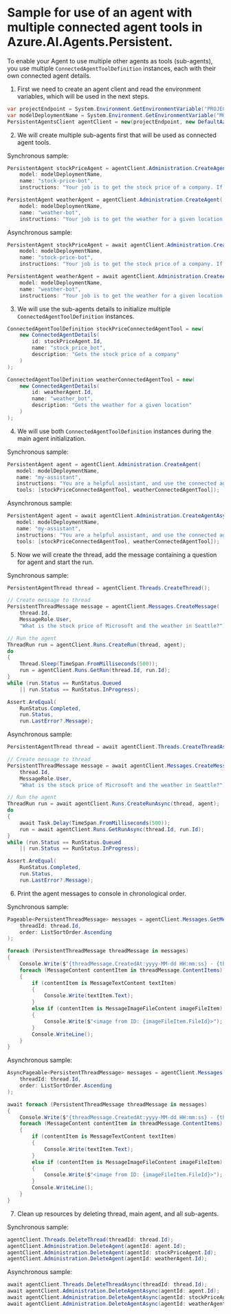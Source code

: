 # Sample for use of an agent with multiple connected agent tools in Azure.AI.Agents.Persistent.

To enable your Agent to use multiple other agents as tools (sub-agents), you use multiple `ConnectedAgentToolDefinition` instances, each with their own connected agent details.
1. First we need to create an agent client and read the environment variables, which will be used in the next steps.

```C# Snippet:AgentsMultipleConnectedAgents_CreateProject
var projectEndpoint = System.Environment.GetEnvironmentVariable("PROJECT_ENDPOINT");
var modelDeploymentName = System.Environment.GetEnvironmentVariable("MODEL_DEPLOYMENT_NAME");
PersistentAgentsClient agentClient = new(projectEndpoint, new DefaultAzureCredential());
```

2. We will create multiple sub-agents first that will be used as connected agent tools.

Synchronous sample:
```C# Snippet:AgentsMultipleConnectedAgents_CreateSubAgents
PersistentAgent stockPriceAgent = agentClient.Administration.CreateAgent(
    model: modelDeploymentName,
    name: "stock-price-bot",
    instructions: "Your job is to get the stock price of a company. If asked for the Microsoft stock price, always return $350.");

PersistentAgent weatherAgent = agentClient.Administration.CreateAgent(
    model: modelDeploymentName,
    name: "weather-bot",
    instructions: "Your job is to get the weather for a given location. If asked for the weather in Seattle, always return 60 degrees and cloudy.");
```

Asynchronous sample:
```C# Snippet:AgentsMultipleConnectedAgentsAsync_CreateSubAgents
PersistentAgent stockPriceAgent = await agentClient.Administration.CreateAgentAsync(
    model: modelDeploymentName,
    name: "stock-price-bot",
    instructions: "Your job is to get the stock price of a company. If asked for the Microsoft stock price, always return $350.");

PersistentAgent weatherAgent = await agentClient.Administration.CreateAgentAsync(
    model: modelDeploymentName,
    name: "weather-bot",
    instructions: "Your job is to get the weather for a given location. If asked for the weather in Seattle, always return 60 degrees and cloudy.");
```

3. We will use the sub-agents details to initialize multiple `ConnectedAgentToolDefinition` instances.

```C# Snippet:AgentsMultipleConnectedAgents_GetConnectedAgents
ConnectedAgentToolDefinition stockPriceConnectedAgentTool = new(
    new ConnectedAgentDetails(
        id: stockPriceAgent.Id,
        name: "stock_price_bot",
        description: "Gets the stock price of a company"
    )
);

ConnectedAgentToolDefinition weatherConnectedAgentTool = new(
    new ConnectedAgentDetails(
        id: weatherAgent.Id,
        name: "weather_bot",
        description: "Gets the weather for a given location"
    )
);
```

4. We will use both `ConnectedAgentToolDefinition` instances during the main agent initialization.

Synchronous sample:
```C# Snippet:AgentsMultipleConnectedAgents_CreateAgent
PersistentAgent agent = agentClient.Administration.CreateAgent(
   model: modelDeploymentName,
   name: "my-assistant",
   instructions: "You are a helpful assistant, and use the connected agents to get stock prices and weather.",
   tools: [stockPriceConnectedAgentTool, weatherConnectedAgentTool]);
```

Asynchronous sample:
```C# Snippet:AgentsMultipleConnectedAgentsAsync_CreateAgent
PersistentAgent agent = await agentClient.Administration.CreateAgentAsync(
   model: modelDeploymentName,
   name: "my-assistant",
   instructions: "You are a helpful assistant, and use the connected agents to get stock prices and weather.",
   tools: [stockPriceConnectedAgentTool, weatherConnectedAgentTool]);
```

5. Now we will create the thread, add the message containing a question for agent and start the run.

Synchronous sample:
```C# Snippet:AgentsMultipleConnectedAgents_CreateThreadMessage
PersistentAgentThread thread = agentClient.Threads.CreateThread();

// Create message to thread
PersistentThreadMessage message = agentClient.Messages.CreateMessage(
    thread.Id,
    MessageRole.User,
    "What is the stock price of Microsoft and the weather in Seattle?");

// Run the agent
ThreadRun run = agentClient.Runs.CreateRun(thread, agent);
do
{
    Thread.Sleep(TimeSpan.FromMilliseconds(500));
    run = agentClient.Runs.GetRun(thread.Id, run.Id);
}
while (run.Status == RunStatus.Queued
    || run.Status == RunStatus.InProgress);

Assert.AreEqual(
    RunStatus.Completed,
    run.Status,
    run.LastError?.Message);
```

Asynchronous sample:
```C# Snippet:AgentsMultipleConnectedAgentsAsync_CreateThreadMessage
PersistentAgentThread thread = await agentClient.Threads.CreateThreadAsync();

// Create message to thread
PersistentThreadMessage message = await agentClient.Messages.CreateMessageAsync(
    thread.Id,
    MessageRole.User,
    "What is the stock price of Microsoft and the weather in Seattle?");

// Run the agent
ThreadRun run = await agentClient.Runs.CreateRunAsync(thread, agent);
do
{
    await Task.Delay(TimeSpan.FromMilliseconds(500));
    run = await agentClient.Runs.GetRunAsync(thread.Id, run.Id);
}
while (run.Status == RunStatus.Queued
    || run.Status == RunStatus.InProgress);

Assert.AreEqual(
    RunStatus.Completed,
    run.Status,
    run.LastError?.Message);
```

6. Print the agent messages to console in chronological order.

Synchronous sample:
```C# Snippet:AgentsMultipleConnectedAgents_Print
Pageable<PersistentThreadMessage> messages = agentClient.Messages.GetMessages(
    threadId: thread.Id,
    order: ListSortOrder.Ascending
);

foreach (PersistentThreadMessage threadMessage in messages)
{
    Console.Write($"{threadMessage.CreatedAt:yyyy-MM-dd HH:mm:ss} - {threadMessage.Role,10}: ");
    foreach (MessageContent contentItem in threadMessage.ContentItems)
    {
        if (contentItem is MessageTextContent textItem)
        {
            Console.Write(textItem.Text);
        }
        else if (contentItem is MessageImageFileContent imageFileItem)
        {
            Console.Write($"<image from ID: {imageFileItem.FileId}>");
        }
        Console.WriteLine();
    }
}
```

Asynchronous sample:
```C# Snippet:AgentsMultipleConnectedAgentsAsync_Print
AsyncPageable<PersistentThreadMessage> messages = agentClient.Messages.GetMessagesAsync(
    threadId: thread.Id,
    order: ListSortOrder.Ascending
);

await foreach (PersistentThreadMessage threadMessage in messages)
{
    Console.Write($"{threadMessage.CreatedAt:yyyy-MM-dd HH:mm:ss} - {threadMessage.Role,10}: ");
    foreach (MessageContent contentItem in threadMessage.ContentItems)
    {
        if (contentItem is MessageTextContent textItem)
        {
            Console.Write(textItem.Text);
        }
        else if (contentItem is MessageImageFileContent imageFileItem)
        {
            Console.Write($"<image from ID: {imageFileItem.FileId}>");
        }
        Console.WriteLine();
    }
}
```

7. Clean up resources by deleting thread, main agent, and all sub-agents.

Synchronous sample:
```C# Snippet:AgentsMultipleConnectedAgentsCleanup
agentClient.Threads.DeleteThread(threadId: thread.Id);
agentClient.Administration.DeleteAgent(agentId: agent.Id);
agentClient.Administration.DeleteAgent(agentId: stockPriceAgent.Id);
agentClient.Administration.DeleteAgent(agentId: weatherAgent.Id);
```

Asynchronous sample:
```C# Snippet:AgentsMultipleConnectedAgentsCleanupAsync
await agentClient.Threads.DeleteThreadAsync(threadId: thread.Id);
await agentClient.Administration.DeleteAgentAsync(agentId: agent.Id);
await agentClient.Administration.DeleteAgentAsync(agentId: stockPriceAgent.Id);
await agentClient.Administration.DeleteAgentAsync(agentId: weatherAgent.Id);
```
